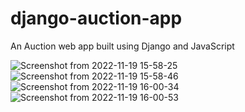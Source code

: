 # django-auction-app
An Auction web app built using Django and JavaScript


![Screenshot from 2022-11-19 15-58-25](https://user-images.githubusercontent.com/70480860/202857269-58c65714-96e7-4178-9a6e-2c11ef207f39.png)
![Screenshot from 2022-11-19 15-58-46](https://user-images.githubusercontent.com/70480860/202857272-a0da61b3-c11e-4ad3-aa10-706a955f2cc6.png)
![Screenshot from 2022-11-19 16-00-34](https://user-images.githubusercontent.com/70480860/202857274-7f696429-1dba-4d2e-a5a9-9aa737cbefe5.png)
![Screenshot from 2022-11-19 16-00-53](https://user-images.githubusercontent.com/70480860/202857275-8fadf728-a234-41ba-ac88-274c390d2f11.png)
